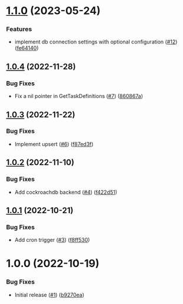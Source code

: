 # [1.1.0](https://github.com/catalystcommunity/go-scheduler/compare/v1.0.4...v1.1.0) (2023-05-24)


### Features

* implement db connection settings with optional configuration  ([#12](https://github.com/catalystcommunity/go-scheduler/issues/12)) ([fe64140](https://github.com/catalystcommunity/go-scheduler/commit/fe641405ac1db5674e28d515961ed1f5855a3413))

## [1.0.4](https://github.com/catalystcommunity/go-scheduler/compare/v1.0.3...v1.0.4) (2022-11-28)


### Bug Fixes

* Fix a nil pointer in GetTaskDefinitions ([#7](https://github.com/catalystcommunity/go-scheduler/issues/7)) ([860867a](https://github.com/catalystcommunity/go-scheduler/commit/860867aab8073bab80814a2abe40537dd2e6ae18))

## [1.0.3](https://github.com/catalystcommunity/go-scheduler/compare/v1.0.2...v1.0.3) (2022-11-22)


### Bug Fixes

* Implement upsert ([#6](https://github.com/catalystcommunity/go-scheduler/issues/6)) ([f87ed3f](https://github.com/catalystcommunity/go-scheduler/commit/f87ed3fd8d16080d6aa4fd2a3a51cd2eb273a435))

## [1.0.2](https://github.com/catalystcommunity/go-scheduler/compare/v1.0.1...v1.0.2) (2022-11-10)


### Bug Fixes

* Add cockroachdb backend ([#4](https://github.com/catalystcommunity/go-scheduler/issues/4)) ([f422d51](https://github.com/catalystcommunity/go-scheduler/commit/f422d51868ba25a916fa4ec0956050b0bd11d16c))

## [1.0.1](https://github.com/catalystcommunity/go-scheduler/compare/v1.0.0...v1.0.1) (2022-10-21)


### Bug Fixes

* Add cron trigger ([#3](https://github.com/catalystcommunity/go-scheduler/issues/3)) ([f8ff530](https://github.com/catalystcommunity/go-scheduler/commit/f8ff5309a48323b3e7d6aee977a4de74bcc5b277))

# 1.0.0 (2022-10-19)


### Bug Fixes

* Initial release ([#1](https://github.com/catalystcommunity/go-scheduler/issues/1)) ([b9270ea](https://github.com/catalystcommunity/go-scheduler/commit/b9270eae0276dd43a1e423aea51d4361a6f9057b))

